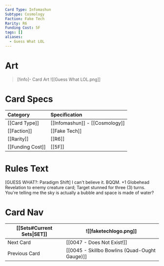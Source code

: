 ```yaml
---
Card Type: Infomashun
Subtype: Cosmology
Faction: Fake Tech
Rarity: R6
Funding Cost: 5F
tags: []
aliases:
  - Guess What LOL
---
```

# Art

> [!info]- Card Art
> ![[Guess What LOL.png]]

# Card Specs

| Category | Specification| 
| :--- | :--- |
| [[Card Type]] | [[Infomashun]] - [[Cosmology]] |  
| [[Faction]] | [[Fake Tech]] | 
| [[Rarity]] | [[R6]] | 
| [[Funding Cost]] | [[5F]] |  

# Rules Text  

[GUESS WHAT?: Paradigm Shift] I can't believe it.
BQQM. +1 Globehead Revelation to enemy creature card;
Target stunned for three (3) turns. You're telling me the sky is actually a bubble and space is made of water?

# Card Nav

| [[Sets#Current Sets\|SET]]           | ![[faketechlogo.png]]          |
| ------------- | ------------------------------ |
| Next Card     | [[0047 - Does Not Exist!]] |
| Previous Card | [[0045 - Skillbo Bowlins (Quad-Ought Gauge)]]         |


